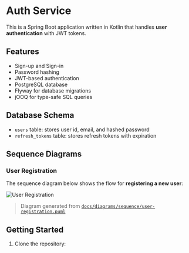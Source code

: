 
# Auth Service

This is a Spring Boot application written in Kotlin that handles **user authentication** with JWT tokens.

## Features

- Sign-up and Sign-in
- Password hashing
- JWT-based authentication
- PostgreSQL database
- Flyway for database migrations
- jOOQ for type-safe SQL queries

## Database Schema

- `users` table: stores user id, email, and hashed password
- `refresh_tokens` table: stores refresh tokens with expiration

## Sequence Diagrams

### User Registration

The sequence diagram below shows the flow for **registering a new user**:

![User Registration](https://www.plantuml.com/plantuml/svg/XPJ1Rjim38RlUWeYfnPOqMpOPJuCNP82ssKDakm1E9cjXIcMHzBj-lQp1Bc2ZHWDa2YIlv_yIGg-4qNM_kmDMWqCluJOTCZghEkmLLXzwxNPXbOvU4-y0XGOjvVG8_6pivIu_7yAnGm7we8u3VoQkBATejzHcllMXZhdZNjYKwFYRnI2rJw8FZ49x3OH61PZOdou-Gh5P0NxX-C9Rd6mTylqv4I9h-YCpd-03aLU0jVNfWYYF7klO5cGaGdzZDxLgBJFr3QSEq__dBvU5I5wVGi3haqQ0m1ZcBbzRJYymEVr6ZPOmu7-zYIQ15FFiVHeM7jkWPW36_92yz2btHNOXkmVS8-GgeF1gQWaGJGvFSoV8fzKdjFsGfpHT-lv4ayVlREQ5UyNbC1Sr3n7lXyLDCDQsZsI-V74T2If7eULoSLckLQ8DRdAjs4Mu7gXIRjD1Jz-7kyFfs4vFQGcbORkDd0ponI1d8xgYq4lj7xa5sOm6q8MIMyjYLmSmDi4Fgq_mfO9HpFKrYP-xuQV-Exu3m00)

> Diagram generated from [`docs/diagrams/sequence/user-registration.puml`](docs/diagrams/sequence/user-registration.puml)

## Getting Started

1. Clone the repository: